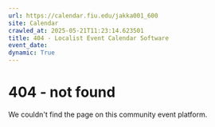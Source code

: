 ```yaml
---
url: https://calendar.fiu.edu/jakka001_600
site: Calendar
crawled_at: 2025-05-21T11:23:14.623501
title: 404 - Localist Event Calendar Software
event_date: 
dynamic: True
---
```


# 404 - not found
We couldn't find the page on this community event platform.
